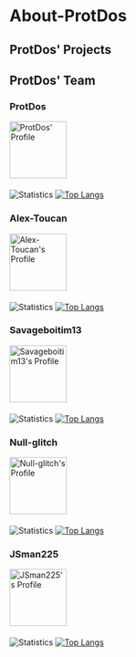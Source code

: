 # About-ProtDos

## ProtDos' Projects

## ProtDos' Team
### ProtDos
<a href = "https://github.com/ProtDos"><img src = "https://avatars.githubusercontent.com/u/69071809?v=4" alt = "ProtDos' Profile" style = "width: 100px; height: 100px;"/><a/>
</br></br>
![Statistics](https://github-profile-summary-cards.vercel.app/api/cards/profile-details?username=ProtDos&theme=github_dark)
[![Top Langs](https://github-readme-stats.vercel.app/api/top-langs/?username=ProtDos&theme=github_dark)](https://github.com/anuraghazra/github-readme-stats)

### Alex-Toucan
<a href = "https://github.com/Alex-Toucan"><img src = "https://avatars.githubusercontent.com/u/99103316?v=4" alt = "Alex-Toucan's Profile" style = "width: 100px; height: 100px;"/><a/>
</br></br>
![Statistics](https://github-profile-summary-cards.vercel.app/api/cards/profile-details?username=Alex-Toucan&theme=github_dark)
[![Top Langs](https://github-readme-stats.vercel.app/api/top-langs/?username=Alex-Toucan&theme=github_dark)](https://github.com/anuraghazra/github-readme-stats)

### Savageboitim13
<a href = "https://github.com/Savageboitim13"><img src = "https://avatars.githubusercontent.com/u/102526504?v=4" alt = "Savageboitim13's Profile" style = "width: 100px; height: 100px;"/><a/>
</br></br>
![Statistics](https://github-profile-summary-cards.vercel.app/api/cards/profile-details?username=Savageboitim13&theme=github_dark)
[![Top Langs](https://github-readme-stats.vercel.app/api/top-langs/?username=Savageboitim13&theme=github_dark)](https://github.com/anuraghazra/github-readme-stats)

### Null-glitch
<a href = "https://github.com/Null-glitch"><img src = "https://avatars.githubusercontent.com/u/72862794?v=4" alt = "Null-glitch's Profile" style = "width: 100px; height: 100px;"/><a/>
</br></br>
![Statistics](https://github-profile-summary-cards.vercel.app/api/cards/profile-details?username=Null-glitch&theme=github_dark)
[![Top Langs](https://github-readme-stats.vercel.app/api/top-langs/?username=Null-glitch&theme=github_dark)](https://github.com/anuraghazra/github-readme-stats)

### JSman225
<a href = "https://github.com/JSman225"><img src = "https://avatars.githubusercontent.com/u/84781179?v=4" alt = "JSman225's Profile" style = "width: 100px; height: 100px;"/><a/>
</br></br>
![Statistics](https://github-profile-summary-cards.vercel.app/api/cards/profile-details?username=JSman225&theme=github_dark)
[![Top Langs](https://github-readme-stats.vercel.app/api/top-langs/?username=JSman225&theme=github_dark)](https://github.com/anuraghazra/github-readme-stats)

<!--
1. ProtDos
2. Alex-Toucan
3. Savageboitim13
4. Null-glitch
5. JSman225
-->
